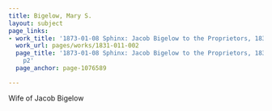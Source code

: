 ```yaml
---
title: Bigelow, Mary S.
layout: subject
page_links:
- work_title: '1873-01-08 Sphinx: Jacob Bigelow to the Proprietors, 1831.011.002'
  work_url: pages/works/1831-011-002
  page_title: '1873-01-08 Sphinx: Jacob Bigelow to the Proprietors, 1831.011.002 -
    p2'
  page_anchor: page-1076589

---
```

<p>Wife of Jacob Bigelow</p>